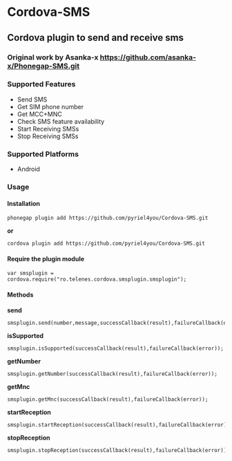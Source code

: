 # Cordova-SMS

## Cordova plugin to send and receive sms

### Original work by Asanka-x https://github.com/asanka-x/Phonegap-SMS.git

### Supported Features

- Send SMS
- Get SIM phone number
- Get MCC+MNC
- Check SMS feature availability
- Start Receiving SMSs
- Stop Receiving SMSs

### Supported Platforms

- Android

### Usage

#### Installation

    phonegap plugin add https://github.com/pyriel4you/Cordova-SMS.git
    
__or__
    
    cordova plugin add https://github.com/pyriel4you/Cordova-SMS.git
	
#### Require the plugin module

	var smsplugin = cordova.require("ro.telenes.cordova.smsplugin.smsplugin");
    
#### Methods

__send__

	smsplugin.send(number,message,successCallback(result),failureCallback(error));

__isSupported__

	smsplugin.isSupported(successCallback(result),failureCallback(error));

__getNumber__

	smsplugin.getNumber(successCallback(result),failureCallback(error));

__getMnc__

	smsplugin.getMnc(successCallback(result),failureCallback(error));
	
__startReception__

	smsplugin.startReception(successCallback(result),failureCallback(error));

__stopReception__
	
	smsplugin.stopReception(successCallback(result),failureCallback(error));



